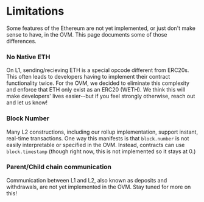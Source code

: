 # Limitations

Some features of the Ethereum are not yet implemented, or just don't make sense to have, in the OVM. This page documents some of those differences.

### No Native ETH

On L1, sending/recieving ETH is a special opcode different from ERC20s. This often leads to developers having to implement their contract functionality twice. For the OVM, we decided to eliminate this complexity and enforce that ETH only exist as an ERC20 \(WETH\). We think this will make developers' lives easier--but if you feel strongly otherwise, reach out and let us know!

### Block Number

Many L2 constructions, including our rollup implementation, support instant, real-time transactions. One way this manifests is that `block.number` is not easily interpretable or specified in the OVM. Instead, contracts can use `block.timestamp` \(though right now, this is not implemented so it stays at 0.\)


### Parent/Child chain communication
Communication between L1 and L2, also known as deposits and withdrawals, are not yet implemented in the OVM. Stay tuned for more on this!
